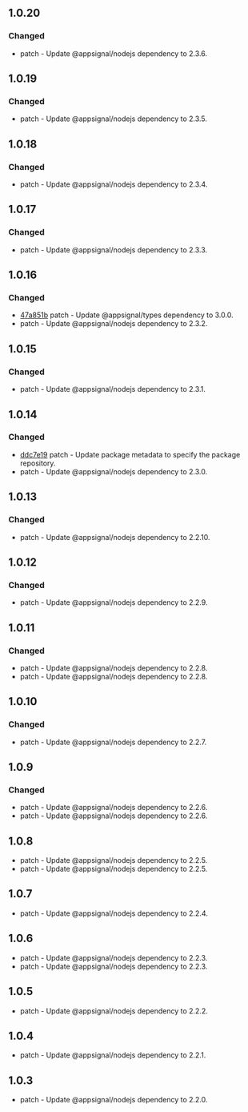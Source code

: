 

## 1.0.20

### Changed

- patch - Update @appsignal/nodejs dependency to 2.3.6.

## 1.0.19

### Changed

- patch - Update @appsignal/nodejs dependency to 2.3.5.

## 1.0.18

### Changed

- patch - Update @appsignal/nodejs dependency to 2.3.4.

## 1.0.17

### Changed

- patch - Update @appsignal/nodejs dependency to 2.3.3.

## 1.0.16

### Changed

- [47a851b](https://github.com/appsignal/appsignal-nodejs/commit/47a851b380516b7ac2129ec294cf65ac6329c1bd) patch - Update @appsignal/types dependency to 3.0.0.
- patch - Update @appsignal/nodejs dependency to 2.3.2.

## 1.0.15

### Changed

- patch - Update @appsignal/nodejs dependency to 2.3.1.

## 1.0.14

### Changed

- [ddc7e19](https://github.com/appsignal/appsignal-nodejs/commit/ddc7e19277409552db671e68bdfd88fea95e8f57) patch - Update package metadata to specify the package repository.
- patch - Update @appsignal/nodejs dependency to 2.3.0.

## 1.0.13

### Changed

- patch - Update @appsignal/nodejs dependency to 2.2.10.

## 1.0.12

### Changed

- patch - Update @appsignal/nodejs dependency to 2.2.9.

## 1.0.11

### Changed

- patch - Update @appsignal/nodejs dependency to 2.2.8.
- patch - Update @appsignal/nodejs dependency to 2.2.8.

## 1.0.10

### Changed

- patch - Update @appsignal/nodejs dependency to 2.2.7.

## 1.0.9

### Changed

- patch - Update @appsignal/nodejs dependency to 2.2.6.
- patch - Update @appsignal/nodejs dependency to 2.2.6.

## 1.0.8

- patch - Update @appsignal/nodejs dependency to 2.2.5.
- patch - Update @appsignal/nodejs dependency to 2.2.5.

## 1.0.7

- patch - Update @appsignal/nodejs dependency to 2.2.4.

## 1.0.6

- patch - Update @appsignal/nodejs dependency to 2.2.3.
- patch - Update @appsignal/nodejs dependency to 2.2.3.

## 1.0.5

- patch - Update @appsignal/nodejs dependency to 2.2.2.

## 1.0.4

- patch - Update @appsignal/nodejs dependency to 2.2.1.

## 1.0.3

- patch - Update @appsignal/nodejs dependency to 2.2.0.
